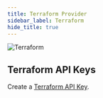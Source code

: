 ```yaml
---
title: Terraform Provider
sidebar_label: Terraform
hide_title: true
---
```


![Terraform](/img/integrations/terraform/terraform-logo.svg)

## Terraform API Keys

Create a [Terraform API Key](../advanced-use/system-administration.md#terraform-api-keys-for-organisations).
